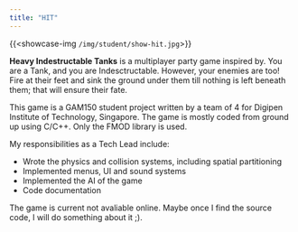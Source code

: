 ```yaml
---
title: "HIT"
---
```


{{<showcase-img `/img/student/show-hit.jpg`>}}

**Heavy Indestructable Tanks** is a multiplayer party game inspired by. You are a Tank, and you are Indesctructable. However, your enemies are too! Fire at their feet and sink the ground under them till nothing is left beneath them; that will ensure their fate.
              
This game is a GAM150 student project written by a team of 4 for Digipen Institute of Technology, Singapore. The game is mostly coded from ground up using C/C++. Only the FMOD library is used.
              
My responsibilities as a Tech Lead include:
* Wrote the physics and collision systems, including spatial partitioning
* Implemented menus, UI and sound systems
* Implemented the AI of the game
* Code documentation 

The game is current not avaliable online. Maybe once I find the source code, I will do something about it ;).
